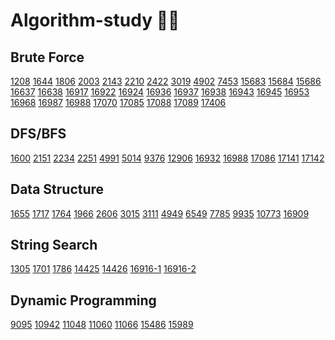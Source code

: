 # Algorithm-study 👨‍💻

## Brute Force 
[1208](https://github.com/Ubin108/Algorithm-study/blob/26f8c21d77731f08fcea055f3e8b6099385899ba/1208.cpp "부분수열의 합 2")
[1644](https://github.com/Ubin108/Algorithm-study/blob/89313278ed8d21ed3c3869e7cd37fe0c99dcd546/1644.cpp "소수의 연속합")
[1806](https://github.com/Ubin108/Algorithm-study/blob/d2da10fdac186e70e2cf250ad6e5af12da80eaa6/1806.cpp "부분합")
[2003](https://github.com/Ubin108/Algorithm-study/blob/41fb4955799e9b0fc0ac8c913d04ee15e10e7f73/2003.cpp "수들의 합 2")
[2143](https://github.com/Ubin108/Algorithm-study/blob/702c6fa38db6909aeeec8a29f0c65d3e76b27879/2143.cpp "두 배열의 합")
[2210](https://github.com/Ubin108/Algorithm-study/blob/499f42f0ba5318b259172de23ab607c2a6334ef0/2210.cpp "숫자판 점프")
[2422](https://github.com/Ubin108/Algorithm-study/blob/4ecc68953129c994646821f915160c518cdd0290/2422.cpp "한윤정이 이탈리아에 가서 아이스크림을 사먹는데")
[3019](https://github.com/Ubin108/Algorithm-study/blob/c395c3c8aea1f83091c0e74b806342c497bdbd6f/3019.cpp "테트리스")
[4902](https://github.com/Ubin108/Algorithm-study/blob/969435be42076820a30a44f6f8eac4126c0dbd40/4902.cpp "삼각형의 값")
[7453](https://github.com/Ubin108/Algorithm-study/blob/9abe057e9b3fc87ded6bd09d76bf754fb4c8dad2/7453.cpp "합이 0인 네 정수")
[15683](https://github.com/Ubin108/Algorithm-study/blob/3b1ce9251d59c1a589492de10248cc1fb1a4e261/15683.cpp "감시") 
[15684](https://github.com/Ubin108/Algorithm-study/blob/4ff630723e23dec9ab8ff319956b30635f049580/15684.cpp "사다리 조작")
[15686](https://github.com/Ubin108/Algorithm-study/blob/3b1ce9251d59c1a589492de10248cc1fb1a4e261/15686.cpp "치킨 배달") 
[16637](https://github.com/Ubin108/Algorithm-study/blob/3b1ce9251d59c1a589492de10248cc1fb1a4e261/16637.cpp "괄호 추가하기")
[16638](https://github.com/Ubin108/Algorithm-study/blob/d4a7b0025b57ead129120e363c466b7c2c19e0a3/16638.cpp "괄호 추가하기 2")
[16917](https://github.com/Ubin108/Algorithm-study/blob/3b1ce9251d59c1a589492de10248cc1fb1a4e261/16917.cpp "양념 반 후라이드 반") 
[16922](https://github.com/Ubin108/Algorithm-study/blob/3b1ce9251d59c1a589492de10248cc1fb1a4e261/16922.cpp "로마 숫자 만들기") 
[16924](https://github.com/Ubin108/Algorithm-study/blob/3b1ce9251d59c1a589492de10248cc1fb1a4e261/16924.cpp "십자가 찾기") 
[16936](https://github.com/Ubin108/Algorithm-study/blob/3b1ce9251d59c1a589492de10248cc1fb1a4e261/16936.cpp "나3곱2") 
[16937](https://github.com/Ubin108/Algorithm-study/blob/3b1ce9251d59c1a589492de10248cc1fb1a4e261/16937.cpp "두 스티커") 
[16938](https://github.com/Ubin108/Algorithm-study/blob/3b1ce9251d59c1a589492de10248cc1fb1a4e261/16938.cpp "캠프 준비") 
[16943](https://github.com/Ubin108/Algorithm-study/blob/3b1ce9251d59c1a589492de10248cc1fb1a4e261/16943-1.cpp "숫자 재배치") 
[16945](https://github.com/Ubin108/Algorithm-study/blob/7d6a5effb38d60aaa084d2706a95512d5d0ee48a/16945.cpp "매직 스퀘어로 변경하기")
[16953](https://github.com/Ubin108/Algorithm-study/blob/368c950313b1d012b2d6edffd92f78febcb971b1/16953-1.cpp "A->B")
[16968](https://github.com/Ubin108/Algorithm-study/blob/3b1ce9251d59c1a589492de10248cc1fb1a4e261/16968.cpp "차량 번호판 1") 
[16987](https://github.com/Ubin108/Algorithm-study/blob/965b277baa96e66a92b0de219c6417e0fbf12dab/16987.cpp "계란으로 계란치기")
[16988](https://github.com/Ubin108/Algorithm-study/blob/3ed0dc92e39310bbf56ffb2e8aa1bdf0692e0cdc/16988.cpp "Baaaaaaaaaduk2 (Easy)")
[17070](https://github.com/Ubin108/Algorithm-study/blob/0cdd52c4e0d158058c15bcb9de528d1ec53e6283/17070.cpp "파이프 옮기기 1")
[17085](https://github.com/Ubin108/Algorithm-study/blob/0aa41a4553a06442d442119056cdb793874ca0b7/17085.cpp "십자가 2개 놓기")
[17088](https://github.com/Ubin108/Algorithm-study/blob/3b1ce9251d59c1a589492de10248cc1fb1a4e261/17088.cpp "등차수열 변환")
[17089](https://github.com/Ubin108/Algorithm-study/blob/7ff3465553cb55e6479f361a632d755c54afffa3/17089.cpp "세 친구")
[17406](https://github.com/Ubin108/Algorithm-study/blob/1c02096cb0848d048a2b74ff8342d919ae996bdc/17406.cpp "배열 돌리기 4")


## DFS/BFS
[1600](https://github.com/Ubin108/Algorithm-study/blob/3d4ad7f5c27a9b0fd33b36da7bf1bb3ce851e8d1/1600.cpp "말이 되고픈 원숭이")
[2151](https://github.com/Ubin108/Algorithm-study/blob/1465cb46394e974c47032be9ebecb72cadba1944/2151.cpp "거울 설치")
[2234](https://github.com/Ubin108/Algorithm-study/blob/67ed8fc95a7fc19214ec90671e60b19fd3bd2ce4/2234.cpp "성곽")
[2251](https://github.com/Ubin108/Algorithm-study/blob/93c03ea02abfa548ed23d5a96f3ddf0afb814c43/2251.cpp "물통")
[4991](https://github.com/Ubin108/Algorithm-study/blob/9eca14027c67f8c62ad14fd7e04204c16b8f0c95/4991.cpp "로봇 청소기")
[5014](https://github.com/Ubin108/Algorithm-study/blob/97f5543c5c72f7b18215183742feabf4687fc1c7/5014.cpp "스타트링크")
[9376](https://github.com/Ubin108/Algorithm-study/blob/b3a87b276a3d8135d5d46f53a0d026eb734e0fc6/9376.cpp "탈옥")
[12906](https://github.com/Ubin108/Algorithm-study/blob/76411c3ec9ba3c9b1285d56554a6426b027ca2f7/12906.cpp "새로운 하노이 탑")
[16932](https://github.com/Ubin108/Algorithm-study/blob/e2bf50ef17153c8b633b70f6e0da63e869f6107e/16932.cpp "모양만들기")
[16988](https://github.com/Ubin108/Algorithm-study/blob/3ed0dc92e39310bbf56ffb2e8aa1bdf0692e0cdc/16988.cpp "Baaaaaaaaaduk2 (Easy)")
[17086](https://github.com/Ubin108/Algorithm-study/blob/e655c6aab899d911a5959a20223f438acf0af0f4/17086.cpp "아기 상어 2")
[17141](https://github.com/Ubin108/Algorithm-study/blob/5ed76136842006c89594d87d07a83896dbbac085/17141.cpp "연구소 2")
[17142](https://github.com/Ubin108/Algorithm-study/blob/944be6fd5b0843bb630d4f488c773515e6482938/17142.cpp "연구소 3")

## Data Structure
[1655](https://github.com/Ubin108/Algorithm-study/blob/b2ace207277094780711ad63bdfd663c56793f35/1655.cpp "가운데를 말해요(힙)")
[1717](https://github.com/Ubin108/Algorithm-study/blob/26861847ca1eff55cc13781f5b60f5d31b3946c4/1717.cpp "집합의 표현(유니온 파인드)")
[1764](https://github.com/Ubin108/Algorithm-study/blob/54a1edc6d9d7eeaf0d219db551493c509a83dde8/1764.cpp "듣보잡(이진 검색 트리)")
[1966](https://github.com/Ubin108/Algorithm-study/blob/d2ace4725b2b2e6d07224fc7c500a2cb60ded5e5/1966.cpp "프린터 큐(큐)")
[2606](https://github.com/Ubin108/Algorithm-study/blob/81bbccce164d15de311493f74fada14633361554/2606.cpp "바이러스(유니온 파인드)")
[3015](https://github.com/Ubin108/Algorithm-study/blob/60eb698e988929494f1934298012bcfdf1a810a3/3015.cpp "오아시스 재결합(스택)")
[3111](https://github.com/Ubin108/Algorithm-study/blob/b106ff65f7bed1b1a1a12309a17d1ad3e94f9d08/3111.cpp "검열(스택)")
[4949](https://github.com/Ubin108/Algorithm-study/blob/8960f14693e7a6014dfdb7b62cdd3b0962efba78/4949.cpp "균형잡힌 세상(스택)")
[6549](https://github.com/Ubin108/Algorithm-study/blob/126307170aec1fbfb4177c39477c9b58390716eb/6549.cpp "히스토그램에서 가장 큰 직사각형(스택)")
[7785](https://github.com/Ubin108/Algorithm-study/blob/926ac92a2d65571d440cf4499f427790110f7877/7785.cpp "회사에 있는 사람(이진 검색 트리)")
[9935](https://github.com/Ubin108/Algorithm-study/blob/4a605100ad7e0fb857a096d38f8e010470a64fe7/9935.cpp "문자열 폭발(스택)")
[10773](https://github.com/Ubin108/Algorithm-study/blob/21b43d0106d8c97723581ec9eab65e7ea4cd32d4/10773.cpp "제로(스택)")
[16909](https://github.com/Ubin108/Algorithm-study/blob/8b55eea1dc844b0e3a1896b701e7a5d855dad106/16909.cpp "카드 구매하기 3(스택)")

## String Search
[1305](https://github.com/Ubin108/Algorithm-study/blob/a2dac9cc4e7658ba5edc1b271966e1d215230069/1305.cpp "광고")
[1701](https://github.com/Ubin108/Algorithm-study/blob/3f2bb5719532fba5304dd82c0840bc9b01a52cb1/1701.cpp "Cubeditor")
[1786](https://github.com/Ubin108/Algorithm-study/blob/8188deca12d8b40f87cd038479b6c8dff80cd04b/1786.cpp "찾기")
[14425](https://github.com/Ubin108/Algorithm-study/blob/773ab2cf25af25c159c668f0a6b7c9dfea257ec3/14425.cpp "문자열 집합(Trie)")
[14426](https://github.com/Ubin108/Algorithm-study/blob/6fdac60a420a3099be1b1b4310553d1f7fdbf4b0/14426.cpp "접두사 찾기(Trie)")
[16916-1](https://github.com/Ubin108/Algorithm-study/blob/74dee8b7e94e1146ce5c1ebd27357e40b761a26c/16916-1.cpp "부분 문자열(라빈카프)")
[16916-2](https://github.com/Ubin108/Algorithm-study/blob/47772a9d7dd2a1afb5f831008b5531cc029a6025/16916-2.cpp "부분 문자열(KMP)")

## Dynamic Programming
[9095](https://github.com/Ubin108/Algorithm-study/blob/ddc5735d6bb281829dc70b6bc0910b7da23a554a/9095.cpp "1, 2, 3 더하기")
[10942](https://github.com/Ubin108/Algorithm-study/blob/2279279cd5e1666bd36e597c83432da918432c40/10942.cpp "펠린드롬?")
[11048](https://github.com/Ubin108/Algorithm-study/blob/2b4c5f4599cfc71bebca07064a1d530d7ce84de7/11048.cpp "이동하기")
[11060](https://github.com/Ubin108/Algorithm-study/blob/2c2cc1e6b8528c9da5289ed5c95a2735cf7ab4e9/11060.cpp "점프 점프")
[11066](https://github.com/Ubin108/Algorithm-study/blob/60a14fd27cf20f32f2cfa12ac2779361aa95e18e/11066.cpp "파일 합치기")
[15486](https://github.com/Ubin108/Algorithm-study/blob/7c4efaca4480d7b71474aa797f24949eb2adcafc/15486.cpp "퇴사 2")
[15989](https://github.com/Ubin108/Algorithm-study/blob/e323b598e1e6d012b1d01885ff64ae531d5a348d/15989.cpp "1, 2, 3 더하기 4")
